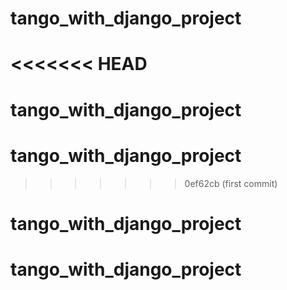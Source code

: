 # tango_with_django_project
<<<<<<< HEAD
=======
# tango_with_django_project
# tango_with_django_project
>>>>>>> 0ef62cb (first commit)
# tango_with_django_project
# tango_with_django_project
